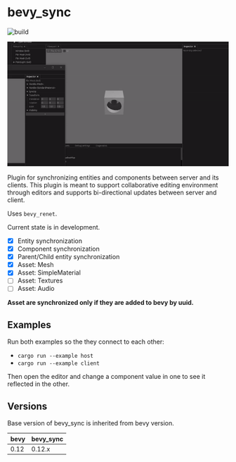 # bevy_sync

![build](https://github.com/raffaeleragni/bevy_sync/actions/workflows/build.yml/badge.svg)

![Sync](docs/sync.gif)

Plugin for synchronizing entities and components between server and its clients. This plugin is meant to support collaborative editing environment through editors and supports bi-directional updates between server and client.

Uses `bevy_renet`.

Current state is in development.

- [X] Entity synchronization
- [X] Component synchronization
- [X] Parent/Child entity synchronization
- [x] Asset: Mesh
- [X] Asset: SimpleMaterial
- [ ] Asset: Textures
- [ ] Asset: Audio

**Asset are synchronized only if they are added to bevy by uuid.**

## Examples

Run both examples so the they connect to each other:

- `cargo run --example host`
- `cargo run --example client`

Then open the editor and change a component value in one to see it reflected in the other.

## Versions

Base version of bevy_sync is inherited from bevy version.

| bevy | bevy_sync |
| ---- | --------- |
| 0.12 | 0.12.x    |

